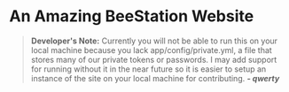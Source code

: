 # An Amazing BeeStation Website

> **Developer's Note:** Currently you will not be able to run this on your local machine because you lack app/config/private.yml, a file that stores many of our private tokens or passwords. I may add support for running without it in the near future so it is easier to setup an instance of the site on your local machine for contributing. ***- qwerty***
